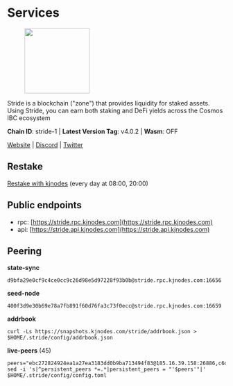 # Services

<figure><img src="https://raw.githubusercontent.com/kj89/testnet_manuals/main/pingpub/logos/stride.png" width="150" alt=""><figcaption></figcaption></figure>

Stride is a blockchain ("zone") that provides liquidity for staked assets.  Using Stride, you can earn both staking and DeFi yields across the Cosmos IBC ecosystem

**Chain ID**: stride-1 | **Latest Version Tag**: v4.0.2 | **Wasm**: OFF

[Website](https://stride.zone) | [Discord](https://discord.gg/mzQZ8dAE7u) | [Twitter](https://twitter.com/stride_zone)

## Restake

[Restake with kjnodes](https://restake.app/stride/stridevaloper1j8gkhtllnp252l6g6zwzea30e7pvzqttr9768n) (every day at 08:00, 20:00)
## Public endpoints

* rpc: [https://stride.rpc.kjnodes.com](https://stride.rpc.kjnodes.com)
* api: [https://stride.api.kjnodes.com](https://stride.api.kjnodes.com)

## Peering

**state-sync**

```
d9bfa29e0cf9c4ce0cc9c26d98e5d97228f93b0b@stride.rpc.kjnodes.com:16656
```

**seed-node**

```
400f3d9e30b69e78a7fb891f60d76fa3c73f0ecc@stride.rpc.kjnodes.com:16659
```

**addrbook**
```
curl -Ls https://snapshots.kjnodes.com/stride/addrbook.json > $HOME/.stride/config/addrbook.json
```

**live-peers** (45)
```
peers="ebc272824924ea1a27ea3183dd0b9ba713494f83@185.16.39.158:26886,c6d54f5554078d513a3cabc9106798837561ca6b@65.144.145.234:26656,dde569420829b5ec2a69bc0dd2fb1619e98cb19f@51.81.107.95:10456,d77e7918b9f9e21ee60a8e03075ca3e5f7353912@162.55.4.253:26656,a757fc9ea95a7f643d392ec9fdaa31cbf06e76d9@195.3.221.21:12256,01899588499352857c214c50451c5fa59744ace2@88.99.161.228:26656,b6bbf3fce8563bf55cee37776d1cfc3e6692c7e6@167.235.1.101:26656,4d17c6e85a1e6282efee950ff3dfe85b4b043f0f@148.251.51.144:26656,18704d8ffb35d412adb3fb8eea62c894cf175e75@86.48.26.130:26656,ef22ceb48d8d7548fab0972a5e4a9cb3c366fc74@65.109.52.178:26656,90fbbe59cf9c6371b2557ab8f4ff1389f83c2c81@51.81.57.144:26656,4040b0b8a983a8073319163c5ab67cb1b0a19d36@185.245.182.112:26656,28db7a664e95241930c5680ad2e1480bed3fb99f@198.244.178.213:26656,463b1dc6903455575079572fb23407be586f2a4b@185.16.39.37:26656,bbe196ec7c537e9dac0d2575350a1aa64700cdef@129.213.159.218:26656,5093547fdf0430143ac66b4ee55d80e6542a6c10@217.174.247.163:26656,20948180a8b777f9bbfae3c4bdcc340a04dffdc0@89.58.57.39:26656,20f56a68a04eedc764b7e1b87b7032a50b9d4fe9@51.81.155.97:10456,dc9241e56b67b2d9b39a79f4aa9dc432d78c1dbc@195.3.223.204:10156,6856de6f0c70a850db2b58deb43d568fced4a524@35.208.90.201:26656,d13d51e660dbd89d6660ac9b61957c5e727efdae@135.181.130.145:6000,0d9006337f8e25412737b511ed207c56fee547db@158.101.109.68:26656,6a6a70719d44dfdaa74a074f017dc1f1ff23da62@146.59.0.123:6000,6b615c7dde3e76de39474b7406bdde0ac0f31b79@23.88.69.22:28666,ea6a7b2f366bc343f0670f1673fd86001dd08eb0@65.108.122.246:26636,d36ac7580cc8907a00b0add8c3b047caea6df4ed@107.155.67.202:26636,ed857708c330334e1e62751470d6ecddf0397459@65.109.69.59:12256,1387946c04bceb472113f657f55f670f71709230@65.108.4.188:12256,98ea86b6dd2786820ec7f9f2b697d7083de43135@38.146.3.120:12256,1ec2a654e00e22279ee50f13f074f2bce7218681@15.235.114.194:10156,d9bfa29e0cf9c4ce0cc9c26d98e5d97228f93b0b@65.109.88.38:16656,8d7d0f32d53467c4d5e8871faf4ec58ea970fed2@157.90.179.182:26456,0393c19b176d1cf8bc560c5a8fa990301deb1a7e@95.217.126.187:26656,04b797b5a56fb939a97a3c7d9c3230d09b85e8d7@93.189.30.118:26656,9ee75491e354965d8bfd8434aa093f8613bc1dce@65.108.238.103:12256,f5e00226bf8a3854ba06e9b2f2e9b9ac0ecc8414@146.59.52.39:24095,f93ce5616f45d6c20d061302519a5c2420e3475d@135.125.5.31:54356,a2128f5552cf4ae60a769999c7fddc5d9d44d149@15.235.42.151:26661,157000d06040f2a7b981c6f062da0c9da0e6e6af@194.163.163.0:26656,a3f95b0b15c31a68a7535f6068c4e14b95e90dcf@65.109.92.240:21016,8ade90b45b991088c92e8583e8bc93589d6cd81e@84.244.95.247:26656,af7229930a59c4d1860fd304a6b2d1c269a18fa4@138.201.8.248:51656,777274fb08ed48a4e027664e2576a8460272e43c@15.235.115.153:26656,7ef5ff00fe94933b8ba4b7ae4a8632ece5db11df@35.203.189.148:26656,c484f998e1a9e464a68af04d8d15d6fb0aeceb1e@65.21.129.95:26656"
sed -i 's|^persistent_peers *=.*|persistent_peers = "'$peers'"|' $HOME/.stride/config/config.toml
```
